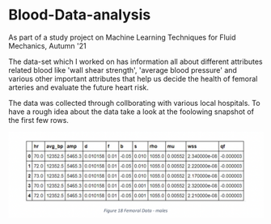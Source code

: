 # Blood-Data-analysis
As part of a study project on Machine Learning Techniques for Fluid Mechanics, Autumn '21


The data-set which I worked on has information all about different attributes related blood like 'wall shear strength', 'average blood pressure' and various other important 
attributes that help us decide the health of femoral arteries and evaluate the future heart risk.

The data was collected through collborating with various local hospitals.
To have a rough idea about the data take a look at the foolowing snapshot of the first few rows.

![](images/image1.png)

